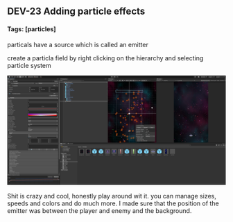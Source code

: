 ## DEV-23 Adding particle effects
#### Tags: [particles]


particals have a source which is called an emitter

create a particla field by right clicking on the hierarchy and selecting particle system

![](../images/DEV-23-A.png)

Shit is crazy and cool, honestly play around wit it. you can manage sizes, speeds and colors and do much more. I made sure that the position of the emitter was between the player and enemy and the background.